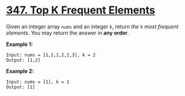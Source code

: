 # [347. Top K Frequent Elements](https://leetcode.com/problems/top-k-frequent-elements/)

Given an integer array `nums` and an integer `k`, return _the_ `k` _most frequent elements_. You may return the answer in **any order**.


**Example 1:**

```
Input: nums = [1,1,1,2,2,3], k = 2
Output: [1,2]
```


**Example 2:**

```
Input: nums = [1], k = 1
Output: [1]
```
